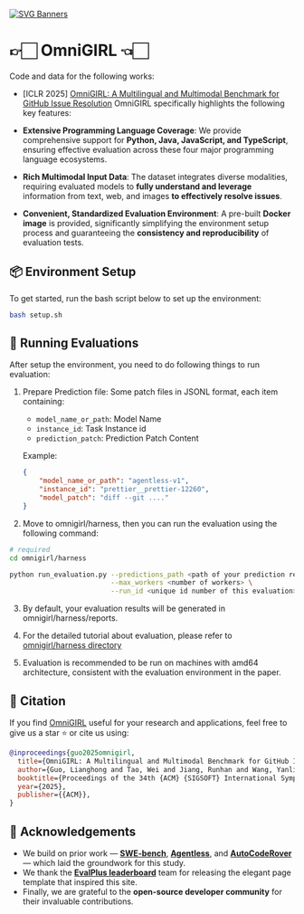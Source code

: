 [![SVG Banners](https://svg-banners.vercel.app/api?type=origin&text1=OmniGIRL%20🧑‍💻&text2=💖%20GitHub%20Issue%20Resolusion&width=900&height=200)](https://github.com/Akshay090/svg-banners)

# 👉🏻 OmniGIRL 👈🏻

Code and data for the following works:
* [ICLR 2025] <a href="https://arxiv.org/abs/">OmniGIRL: A Multilingual and Multimodal Benchmark for GitHub Issue Resolution</a>
OmniGIRL specifically highlights the following key features:

* **Extensive Programming Language Coverage**: We provide comprehensive support for **Python, Java, JavaScript, and TypeScript**, ensuring effective evaluation across these four major programming language ecosystems.

* **Rich Multimodal Input Data**: The dataset integrates diverse modalities, requiring evaluated models to **fully understand and leverage** information from text, web, and images **to effectively resolve issues**.

* **Convenient, Standardized Evaluation Environment**: A pre-built **Docker image** is provided, significantly simplifying the environment setup process and guaranteeing the **consistency and reproducibility** of evaluation tests.

## 📦 Environment Setup

To get started, run the bash script below to set up the environment:

```bash
bash setup.sh
```

## 🚀 Running Evaluations

After setup the environment, you need to do following things to run evaluation:

1. Prepare Prediction file: Some patch files in JSONL format, each item containing:
   - `model_name_or_path`: Model Name
   - `instance_id`: Task Instance id
   - `prediction_patch`: Prediction Patch Content

    Example:
    ```json
    {
        "model_name_or_path": "agentless-v1",
        "instance_id": "prettier__prettier-12260",
        "model_patch": "diff --git ...."
    }
    ```

2. Move to omnigirl/harness, then you can run the evaluation using the following command:

```bash
# required
cd omnigirl/harness

python run_evaluation.py --predictions_path <path of your prediction results> \
                         --max_workers <number of workers> \
                         --run_id <unique id number of this evaluation>
```

3. By default, your evaluation results will be generated in omnigirl/harness/reports.

4. For the detailed tutorial about evaluation, please refer to  [omnigirl/harness directory](./omnigirl/harness)

5. Evaluation is recommended to be run on machines with amd64 architecture, consistent with the evaluation environment in the paper.

## 📖 Citation
If you find [OmniGIRL](https://deepsoftwareanalytics.github.io/omnigirl_leaderboard.html) useful for your research and applications, feel free to give us a star ⭐ or cite us using:

```bibtex
@inproceedings{guo2025omnigirl,
  title={OmniGIRL: A Multilingual and Multimodal Benchmark for GitHub Issue Resolution},
  author={Guo, Lianghong and Tao, Wei and Jiang, Runhan and Wang, Yanlin and Chen, Jiachi and Liu, Xilin and Ma, Yuchi and Mao, Mingzhi and Zhang, Hongyu and Zheng, Zibin},
  booktitle={Proceedings of the 34th {ACM} {SIGSOFT} International Symposium on Software Testing and Analysis},
  year={2025},
  publisher={{ACM}},
}
```

## 🙏 Acknowledgements
- We build on prior work — **[SWE-bench](https://arxiv.org/abs/2310.06770)**, **[Agentless](https://arxiv.org/abs/2407.01489)**, and **[AutoCodeRover](https://arxiv.org/abs/2404.05427)** — which laid the groundwork for this study.
- We thank the **[EvalPlus leaderboard](https://github.com/evalplus/evalplus)** team for releasing the elegant page template that inspired this site.
- Finally, we are grateful to the **open-source developer community** for their invaluable contributions.
